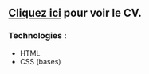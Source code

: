## [Cliquez ici](https://paulineroppe.github.io/HTML-CSS.My-CV/) pour voir le CV.

### Technologies : 
- HTML
- CSS (bases)
